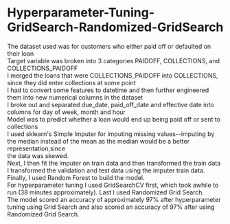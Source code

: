 # Hyperparameter-Tuning-GridSearch-Randomized-GridSearch
The dataset used was for customers who either paid off or defaulted on their loan <br>
Target variable was broken into 3 categories PAIDOFF, COLLECTIONS, and COLLECTIONS_PAIDOFF<br>
I merged the loans that were COLLECTIONS_PAIDOFF into COLLECTIONS, since they did enter collections at some point<br>
I had to convert some features to datetime and then further engineered them into new numerical columns in the dataset<br>
I broke out and separated due_date, paid_off_date and effective date into columns for day of week, month and hour<br>
Model was to predict whether a loan would end up being paid off or sent to collections<br>
I used sklearn's Simple Imputer for imputing missing values--imputing by the median instead of the mean as the median would be a better representation,since<br>
the data was skewed.  
Next, I then fit the imputer on train data and then transformed the train data<br>
I transformed the validation and test data using the imputer train data.  Finally, I used Random Forest to build the model.<br>
For hyperparameter tuning I used GridSearchCV first, which took awhile to run (38 minutes approximately).  Last I used Randomized Grid Search.  <br>
The model scored an accuracy of approximately 97% after hyperparameter tuning using Grid Search and also scored an accuracy of 97% after using Randomized Grid Search.  


